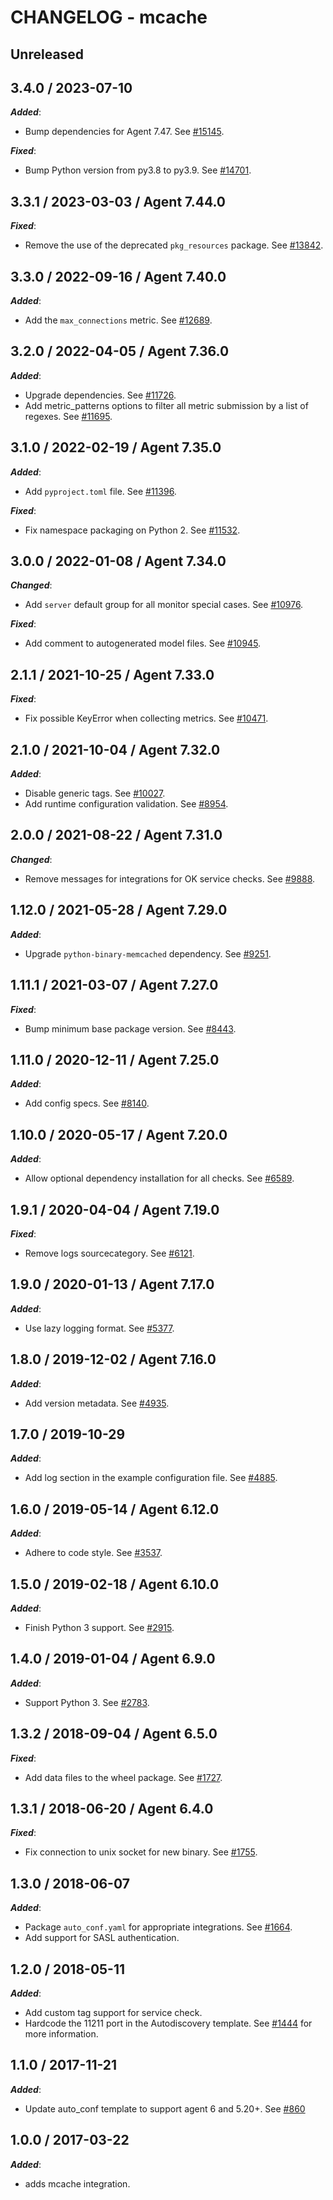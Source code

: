 # CHANGELOG - mcache

## Unreleased

## 3.4.0 / 2023-07-10

***Added***:

* Bump dependencies for Agent 7.47. See [#15145](https://github.com/DataDog/integrations-core/pull/15145).

***Fixed***:

* Bump Python version from py3.8 to py3.9. See [#14701](https://github.com/DataDog/integrations-core/pull/14701).

## 3.3.1 / 2023-03-03 / Agent 7.44.0

***Fixed***:

* Remove the use of the deprecated `pkg_resources` package. See [#13842](https://github.com/DataDog/integrations-core/pull/13842).

## 3.3.0 / 2022-09-16 / Agent 7.40.0

***Added***:

* Add the `max_connections` metric. See [#12689](https://github.com/DataDog/integrations-core/pull/12689).

## 3.2.0 / 2022-04-05 / Agent 7.36.0

***Added***:

* Upgrade dependencies. See [#11726](https://github.com/DataDog/integrations-core/pull/11726).
* Add metric_patterns options to filter all metric submission by a list of regexes. See [#11695](https://github.com/DataDog/integrations-core/pull/11695).

## 3.1.0 / 2022-02-19 / Agent 7.35.0

***Added***:

* Add `pyproject.toml` file. See [#11396](https://github.com/DataDog/integrations-core/pull/11396).

***Fixed***:

* Fix namespace packaging on Python 2. See [#11532](https://github.com/DataDog/integrations-core/pull/11532).

## 3.0.0 / 2022-01-08 / Agent 7.34.0

***Changed***:

* Add `server` default group for all monitor special cases. See [#10976](https://github.com/DataDog/integrations-core/pull/10976).

***Fixed***:

* Add comment to autogenerated model files. See [#10945](https://github.com/DataDog/integrations-core/pull/10945).

## 2.1.1 / 2021-10-25 / Agent 7.33.0

***Fixed***:

* Fix possible KeyError when collecting metrics. See [#10471](https://github.com/DataDog/integrations-core/pull/10471).

## 2.1.0 / 2021-10-04 / Agent 7.32.0

***Added***:

* Disable generic tags. See [#10027](https://github.com/DataDog/integrations-core/pull/10027).
* Add runtime configuration validation. See [#8954](https://github.com/DataDog/integrations-core/pull/8954).

## 2.0.0 / 2021-08-22 / Agent 7.31.0

***Changed***:

* Remove messages for integrations for OK service checks. See [#9888](https://github.com/DataDog/integrations-core/pull/9888).

## 1.12.0 / 2021-05-28 / Agent 7.29.0

***Added***:

* Upgrade `python-binary-memcached` dependency. See [#9251](https://github.com/DataDog/integrations-core/pull/9251).

## 1.11.1 / 2021-03-07 / Agent 7.27.0

***Fixed***:

* Bump minimum base package version. See [#8443](https://github.com/DataDog/integrations-core/pull/8443).

## 1.11.0 / 2020-12-11 / Agent 7.25.0

***Added***:

* Add config specs. See [#8140](https://github.com/DataDog/integrations-core/pull/8140).

## 1.10.0 / 2020-05-17 / Agent 7.20.0

***Added***:

* Allow optional dependency installation for all checks. See [#6589](https://github.com/DataDog/integrations-core/pull/6589).

## 1.9.1 / 2020-04-04 / Agent 7.19.0

***Fixed***:

* Remove logs sourcecategory. See [#6121](https://github.com/DataDog/integrations-core/pull/6121).

## 1.9.0 / 2020-01-13 / Agent 7.17.0

***Added***:

* Use lazy logging format. See [#5377](https://github.com/DataDog/integrations-core/pull/5377).

## 1.8.0 / 2019-12-02 / Agent 7.16.0

***Added***:

* Add version metadata. See [#4935](https://github.com/DataDog/integrations-core/pull/4935).

## 1.7.0 / 2019-10-29

***Added***:

* Add log section in the example configuration file. See [#4885](https://github.com/DataDog/integrations-core/pull/4885).

## 1.6.0 / 2019-05-14 / Agent 6.12.0

***Added***:

* Adhere to code style. See [#3537](https://github.com/DataDog/integrations-core/pull/3537).

## 1.5.0 / 2019-02-18 / Agent 6.10.0

***Added***:

* Finish Python 3 support. See [#2915](https://github.com/DataDog/integrations-core/pull/2915).

## 1.4.0 / 2019-01-04 / Agent 6.9.0

***Added***:

* Support Python 3. See [#2783](https://github.com/DataDog/integrations-core/pull/2783).

## 1.3.2 / 2018-09-04 / Agent 6.5.0

***Fixed***:

* Add data files to the wheel package. See [#1727](https://github.com/DataDog/integrations-core/pull/1727).

## 1.3.1 / 2018-06-20 / Agent 6.4.0

***Fixed***:

* Fix connection to unix socket for new binary. See [#1755](https://github.com/DataDog/integrations-core/pull/1755).

## 1.3.0 / 2018-06-07

***Added***:

* Package `auto_conf.yaml` for appropriate integrations. See [#1664](https://github.com/DataDog/integrations-core/pull/1664).
* Add support for SASL authentication.

## 1.2.0 / 2018-05-11

***Added***:

* Add custom tag support for service check.
* Hardcode the 11211 port in the Autodiscovery template. See [#1444](https://github.com/DataDog/integrations-core/pull/1444) for more information.

## 1.1.0 / 2017-11-21

***Added***:

* Update auto_conf template to support agent 6 and 5.20+. See [#860](https://github.com/DataDog/integrations-core/issues/860)

## 1.0.0 / 2017-03-22

***Added***:

* adds mcache integration.
